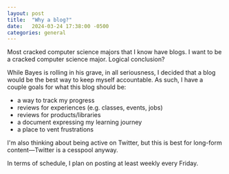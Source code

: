 ```yaml
---
layout: post
title:  "Why a blog?"
date:   2024-03-24 17:38:00 -0500
categories: general
---
```


Most cracked computer science majors that I know have blogs. I want to be a
cracked computer science major. Logical conclusion?

While Bayes is rolling in his grave, in all seriousness, I decided
that a blog would be the best way to keep myself accountable. As such, I have
a couple goals for what this blog should be:
- a way to track my progress
- reviews for experiences (e.g. classes, events, jobs)
- reviews for products/libraries
- a document expressing my learning journey
- a place to vent frustrations

I'm also thinking about being active on Twitter, but this is best for
long-form content—Twitter is a cesspool anyway.

In terms of schedule, I plan on posting at least weekly every Friday. 

